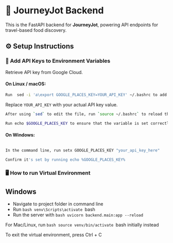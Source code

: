 # 🧠 JourneyJot Backend

This is the FastAPI backend for **JourneyJot**, powering API endpoints for travel-based food discovery.


## ⚙️ Setup Instructions
### 🔑 Add API Keys to Environment Variables

Retrieve API key from Google Cloud.



#### On **Linux / macOS**:

```bash
Run  sed -i 'a\export GOOGLE_PLACES_KEY=YOUR_API_KEY' ~/.bashrc to add a new line to the end of the file.
```
 Replace  `YOUR_API_KEY`  with your actual API key value.

```bash
After using `sed` to edit the file, run `source ~/.bashrc` to reload the file and define the `GOOGLE_PLACES_KEY` variable.

Run echo $GOOGLE_PLACES_KEY to ensure that the variable is set correctly
```
#### On **Windows**:

```bash

In the command line, run setx GOOGLE_PLACES_KEY "your_api_key_here"

Confirm it's set by running echo %GOOGLE_PLACES_KEY%

```




### 🖥️ How to run Virtual Environment

## **Windows**
- Navigate to project folder in command line
- Run ```bash venv\Scripts\activate ```bash
- Run the server with ```bash uvicorn backend.main:app --reload ```

For Mac/Linux, run ```bash source venv/bin/activate ```bash initially instead

To exit the virtual environment, press Ctrl + C

